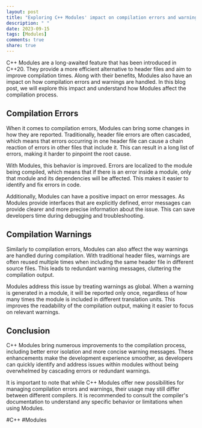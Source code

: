 ```yaml
---
layout: post
title: "Exploring C++ Modules' impact on compilation errors and warnings"
description: " "
date: 2023-09-15
tags: [Modules]
comments: true
share: true
---
```


C++ Modules are a long-awaited feature that has been introduced in C++20. They provide a more efficient alternative to header files and aim to improve compilation times. Along with their benefits, Modules also have an impact on how compilation errors and warnings are handled. In this blog post, we will explore this impact and understand how Modules affect the compilation process.

## Compilation Errors

When it comes to compilation errors, Modules can bring some changes in how they are reported. Traditionally, header file errors are often cascaded, which means that errors occurring in one header file can cause a chain reaction of errors in other files that include it. This can result in a long list of errors, making it harder to pinpoint the root cause.

With Modules, this behavior is improved. Errors are localized to the module being compiled, which means that if there is an error inside a module, only that module and its dependencies will be affected. This makes it easier to identify and fix errors in code.

Additionally, Modules can have a positive impact on error messages. As Modules provide interfaces that are explicitly defined, error messages can provide clearer and more precise information about the issue. This can save developers time during debugging and troubleshooting.

## Compilation Warnings

Similarly to compilation errors, Modules can also affect the way warnings are handled during compilation. With traditional header files, warnings are often reused multiple times when including the same header file in different source files. This leads to redundant warning messages, cluttering the compilation output.

Modules address this issue by treating warnings as global. When a warning is generated in a module, it will be reported only once, regardless of how many times the module is included in different translation units. This improves the readability of the compilation output, making it easier to focus on relevant warnings.

## Conclusion

C++ Modules bring numerous improvements to the compilation process, including better error isolation and more concise warning messages. These enhancements make the development experience smoother, as developers can quickly identify and address issues within modules without being overwhelmed by cascading errors or redundant warnings.

It is important to note that while C++ Modules offer new possibilities for managing compilation errors and warnings, their usage may still differ between different compilers. It is recommended to consult the compiler's documentation to understand any specific behavior or limitations when using Modules.

#C++ #Modules